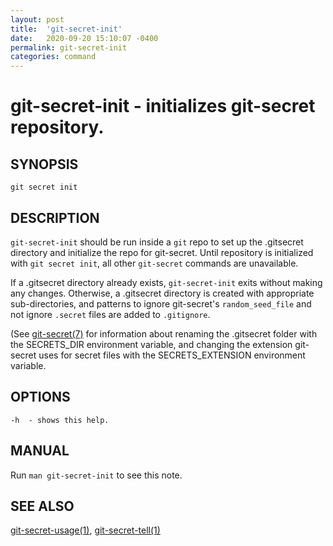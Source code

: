 ```yaml
---
layout: post
title:  'git-secret-init'
date:   2020-09-20 15:10:07 -0400
permalink: git-secret-init
categories: command
---
```

git-secret-init - initializes git-secret repository.
====================================================

## SYNOPSIS

    git secret init


## DESCRIPTION
`git-secret-init` should be run inside a `git` repo to set up the .gitsecret directory and initialize the repo for git-secret.
Until repository is initialized with `git secret init`, all other `git-secret` commands are unavailable.

If a .gitsecret directory already exists, `git-secret-init` exits without making any changes.
Otherwise, a .gitsecret directory is created with appropriate sub-directories,
and patterns to ignore git-secret's `random_seed_file`
and not ignore `.secret` files are added to `.gitignore`.  

(See [git-secret(7)](http://git-secret.io/git-secret) for information about renaming the .gitsecret
folder with the SECRETS_DIR environment variable, and changing the extension git-secret uses for secret files
with the SECRETS_EXTENSION environment variable.


## OPTIONS

    -h  - shows this help.


## MANUAL

Run `man git-secret-init` to see this note.


## SEE ALSO

[git-secret-usage(1)](http://git-secret.io/git-secret-usage), [git-secret-tell(1)](http://git-secret.io/git-secret-tell)
